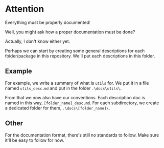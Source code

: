 # Attention

Everything must be properly documented!

Well, you might ask how a proper documentation must be done?

Actually, I don't know either yet.

Perhaps we can start by creating some general descriptions for each folder/package in this repository. We'll put each descriptions in this folder.

## Example

For example, we write a summary of what is `utils` for. We put it in a file named `utils_desc.md` and put in the folder `.\docs\utils\`.

From that we now also have our conventions. Each description doc is named in this way, `[folder_name]_desc.md`. For each subdirectory, we create a dedicated folder for them, `.\docs\[folder_name]\`.

## Other

For the documentation format, there's still no standards to follow. Make sure it'll be easy to follow for now.
